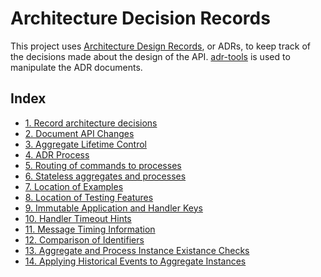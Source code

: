 # Architecture Decision Records

This project uses [Architecture Design Records], or ADRs, to keep track of the
decisions made about the design of the API. [adr-tools] is used to manipulate
the ADR documents.

<!-- references -->
[Architecture Design Records]: http://thinkrelevance.com/blog/2011/11/15/documenting-architecture-decisions
[adr-tools]: https://github.com/npryce/adr-tools

## Index

* [1. Record architecture decisions](0001-record-architecture-decisions.md)
* [2. Document API Changes](0002-document-api-changes.md)
* [3. Aggregate Lifetime Control](0003-aggregate-lifetime-control.md)
* [4. ADR Process](0004-adr-process.md)
* [5. Routing of commands to processes](0005-routing-of-commands-to-processes.md)
* [6. Stateless aggregates and processes](0006-stateless-aggregates-and-processes.md)
* [7. Location of Examples](0007-location-of-examples.md)
* [8. Location of Testing Features](0008-location-of-testing-features.md)
* [9. Immutable Application and Handler Keys](0009-immutable-keys.md)
* [10. Handler Timeout Hints](0010-handler-timeout-hints.md)
* [11. Message Timing Information](0011-message-timing-information.md)
* [12. Comparison of Identifiers](0012-identifier-comparison.md)
* [13. Aggregate and Process Instance Existance Checks](0013-instance-exists-check.md)
* [14. Applying Historical Events to Aggregate Instances](0014-apply-historical-events-to-aggregates.md)

